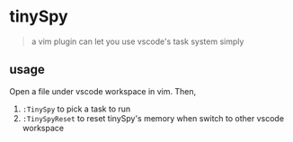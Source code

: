 # tinySpy
> a vim plugin can let you use vscode's task system simply

## usage
Open a file under vscode workspace in vim. Then,

 1. `:TinySpy` to pick a task to run
 2. `:TinySpyReset` to reset tinySpy's memory when switch to other vscode workspace
